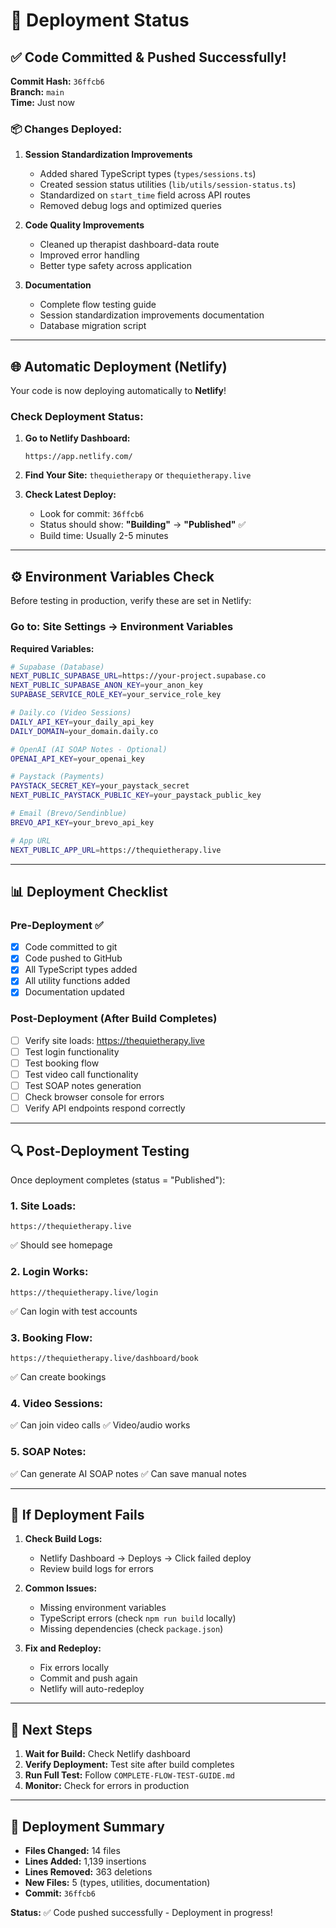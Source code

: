 # 🚀 Deployment Status

## ✅ Code Committed & Pushed Successfully!

**Commit Hash:** `36ffcb6`  
**Branch:** `main`  
**Time:** Just now

### 📦 Changes Deployed:

1. **Session Standardization Improvements**
   - Added shared TypeScript types (`types/sessions.ts`)
   - Created session status utilities (`lib/utils/session-status.ts`)
   - Standardized on `start_time` field across API routes
   - Removed debug logs and optimized queries

2. **Code Quality Improvements**
   - Cleaned up therapist dashboard-data route
   - Improved error handling
   - Better type safety across application

3. **Documentation**
   - Complete flow testing guide
   - Session standardization improvements documentation
   - Database migration script

---

## 🌐 Automatic Deployment (Netlify)

Your code is now deploying automatically to **Netlify**!

### Check Deployment Status:

1. **Go to Netlify Dashboard:**
   ```
   https://app.netlify.com/
   ```

2. **Find Your Site:** `thequietherapy` or `thequietherapy.live`

3. **Check Latest Deploy:**
   - Look for commit: `36ffcb6`
   - Status should show: **"Building"** → **"Published"** ✅
   - Build time: Usually 2-5 minutes

---

## ⚙️ Environment Variables Check

Before testing in production, verify these are set in Netlify:

### **Go to:** Site Settings → Environment Variables

**Required Variables:**
```bash
# Supabase (Database)
NEXT_PUBLIC_SUPABASE_URL=https://your-project.supabase.co
NEXT_PUBLIC_SUPABASE_ANON_KEY=your_anon_key
SUPABASE_SERVICE_ROLE_KEY=your_service_role_key

# Daily.co (Video Sessions)
DAILY_API_KEY=your_daily_api_key
DAILY_DOMAIN=your_domain.daily.co

# OpenAI (AI SOAP Notes - Optional)
OPENAI_API_KEY=your_openai_key

# Paystack (Payments)
PAYSTACK_SECRET_KEY=your_paystack_secret
NEXT_PUBLIC_PAYSTACK_PUBLIC_KEY=your_paystack_public_key

# Email (Brevo/Sendinblue)
BREVO_API_KEY=your_brevo_api_key

# App URL
NEXT_PUBLIC_APP_URL=https://thequietherapy.live
```

---

## 📊 Deployment Checklist

### Pre-Deployment ✅
- [x] Code committed to git
- [x] Code pushed to GitHub
- [x] All TypeScript types added
- [x] All utility functions added
- [x] Documentation updated

### Post-Deployment (After Build Completes)
- [ ] Verify site loads: https://thequietherapy.live
- [ ] Test login functionality
- [ ] Test booking flow
- [ ] Test video call functionality
- [ ] Test SOAP notes generation
- [ ] Check browser console for errors
- [ ] Verify API endpoints respond correctly

---

## 🔍 Post-Deployment Testing

Once deployment completes (status = "Published"):

### 1. Site Loads:
```
https://thequietherapy.live
```
✅ Should see homepage

### 2. Login Works:
```
https://thequietherapy.live/login
```
✅ Can login with test accounts

### 3. Booking Flow:
```
https://thequietherapy.live/dashboard/book
```
✅ Can create bookings

### 4. Video Sessions:
✅ Can join video calls
✅ Video/audio works

### 5. SOAP Notes:
✅ Can generate AI SOAP notes
✅ Can save manual notes

---

## 🚨 If Deployment Fails

1. **Check Build Logs:**
   - Netlify Dashboard → Deploys → Click failed deploy
   - Review build logs for errors

2. **Common Issues:**
   - Missing environment variables
   - TypeScript errors (check `npm run build` locally)
   - Missing dependencies (check `package.json`)

3. **Fix and Redeploy:**
   - Fix errors locally
   - Commit and push again
   - Netlify will auto-redeploy

---

## 📝 Next Steps

1. **Wait for Build:** Check Netlify dashboard
2. **Verify Deployment:** Test site after build completes
3. **Run Full Test:** Follow `COMPLETE-FLOW-TEST-GUIDE.md`
4. **Monitor:** Check for errors in production

---

## 🎉 Deployment Summary

- **Files Changed:** 14 files
- **Lines Added:** 1,139 insertions
- **Lines Removed:** 363 deletions
- **New Files:** 5 (types, utilities, documentation)
- **Commit:** `36ffcb6`

**Status:** ✅ Code pushed successfully - Deployment in progress!

